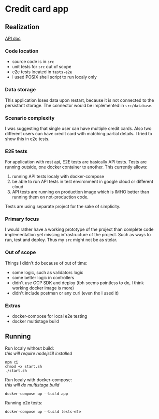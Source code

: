 # Credit card app

## Realization

[API doc](doc/api.md)

### Code location

- source code is in `src`
- unit tests for `src` out of scope
- e2e tests located in `tests-e2e`
- I used POSIX shell script to run localy only

### Data storage

This application loses data upon restart, because it is not connected to the persistant storage. The connector would be implemented in `src/database`. 

### Scenario complexity

I was suggesting that single user can have multiple credit cards. Also two different users can have credit card with matching partial details. I tried to show this in e2e tests. 

### E2E tests

For application with rest api, E2E tests are basically API tests. Tests are running outside, one docker container to another. This currently allows: 
1. running API tests localy with docker-compose
2. be able to run API tests in test environment in google cloud or different cloud
3. API tests are running on production image which is IMHO better than running them on not-production code.  

Tests are using separate project for the sake of simplicity. 

### Primary focus

I would rather have a working prototype of the project than complete code implementation yet missing infrastructure of the project. Such as ways to run, test and deploy. Thus my `src` might not be as stelar. 

### Out of scope

Things I didn't do because of out of time:
- some logic, such as validators logic
- some better logic in controllers
- didn't use GCP SDK and deploy (tbh seems pointless to do, I think working docker image is more)
- didn't include postman or any curl (even tho I used it)

### Extras

- docker-compose for local e2e testing
- docker multistage build

## Running

Run localy without build:  
*this will require nodejs18 installed*
```
npm ci
chmod +x start.sh
./start.sh
```

Run localy with docker-compose:  
*this will do multistage build*
```
docker-compose up --build app
```

Running e2e tests: 
```
docker-compose up --build tests-e2e
```
